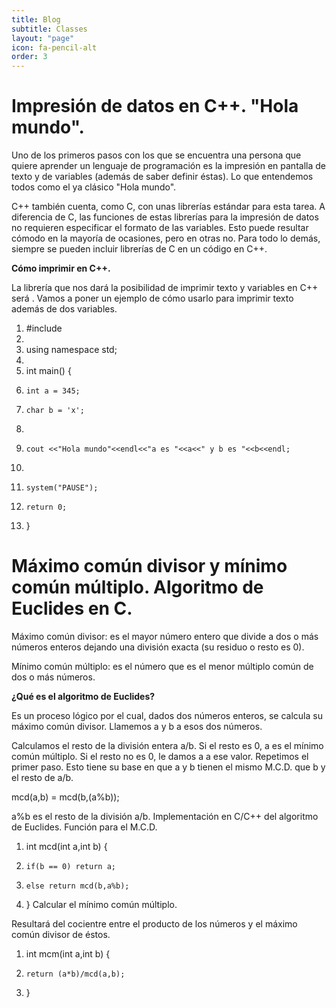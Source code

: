 ```yaml
---
title: Blog
subtitle: Classes
layout: "page"
icon: fa-pencil-alt
order: 3
---
```


# Impresión de datos en C++. "Hola mundo".

Uno de los primeros pasos con los que se encuentra una persona que quiere aprender un lenguaje de programación es la impresión en pantalla de texto y de variables (además de saber definir éstas). Lo que entendemos todos como el ya clásico "Hola mundo".

C++ también cuenta, como C, con unas librerías estándar para esta tarea. A diferencia de C, las funciones de estas librerías para la impresión de datos no requieren especificar el formato de las variables. Esto puede resultar cómodo en la mayoría de ocasiones, pero en otras no. Para todo lo demás, siempre se pueden incluir librerías de C en un código en C++.

**Cómo imprimir en C++.**

La librería que nos dará la posibilidad de imprimir texto y variables en C++ será <iostream>. Vamos a poner un ejemplo de cómo usarlo para imprimir texto además de dos variables.


1. #include <iostream>
2.  
3. using namespace std;
4.  
5. int main() {
6.     int a = 345;
7.     char b = 'x';
8.  
9.     cout <<"Hola mundo"<<endl<<"a es "<<a<<" y b es "<<b<<endl;
10.  
11.     system("PAUSE");
12.     return 0;
13. }


# Máximo común divisor y mínimo común múltiplo. Algoritmo de Euclides en C.

Máximo común divisor: es el mayor número entero que divide a dos o más números enteros dejando una división exacta (su residuo o resto es 0).

Mínimo común múltiplo: es el número que es el menor múltiplo común de dos o más números.

**¿Qué es el algoritmo de Euclides?**

Es un proceso lógico por el cual, dados dos números enteros, se calcula su máximo común divisor. Llamemos a y b a esos dos números.

Calculamos el resto de la división entera a/b.
Si el resto es 0, a es el mínimo común múltiplo.
Si el resto no es 0, le damos a a ese valor. Repetimos el primer paso.
Esto tiene su base en que a y b tienen el mismo M.C.D. que b y el resto de a/b. 

mcd(a,b) = mcd(b,(a%b));

a%b es el resto de la división a/b.
Implementación en C/C++ del algoritmo de Euclides. Función para el M.C.D.

1. int mcd(int a,int b) {
2.     if(b == 0) return a;
3.     else return mcd(b,a%b);
4. }
Calcular el mínimo común múltiplo.

Resultará del cocientre entre el producto de los números y el máximo común divisor de éstos.

1. int mcm(int a,int b) {
2.     return (a*b)/mcd(a,b);
3. }
